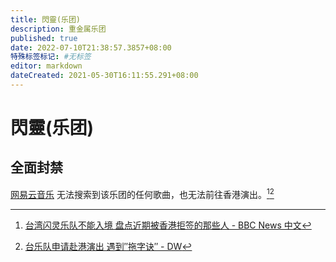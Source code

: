 ```yaml
---
title: 閃靈(乐团)
description: 重金属乐团
published: true
date: 2022-07-10T21:38:57.3857+08:00
特殊标签标记: #无标签
editor: markdown
dateCreated: 2021-05-30T16:11:55.291+08:00
---
```


# 閃靈(乐团)

## 全面封禁

[网易云音乐][] 无法搜索到该乐团的任何歌曲，也无法前往香港演出。[^sh][^46840847]

[网易云音乐]: /company/网易/网易云音乐.md

[^sh]: [台湾闪灵乐队不能入境 盘点近期被香港拒签的那些人 - BBC News 中文](https://web.archive.org/web/20200807043440/https://www.bbc.com/zhongwen/simp/chinese-news-46660313)

[^46840847]: [台乐队申请赴港演出 遇到″拖字诀″ - DW](https://web.archive.org/web/20210526050542/https://www.dw.com/zh/台乐队申请赴港演出-遇到拖字诀/a-46840847)

